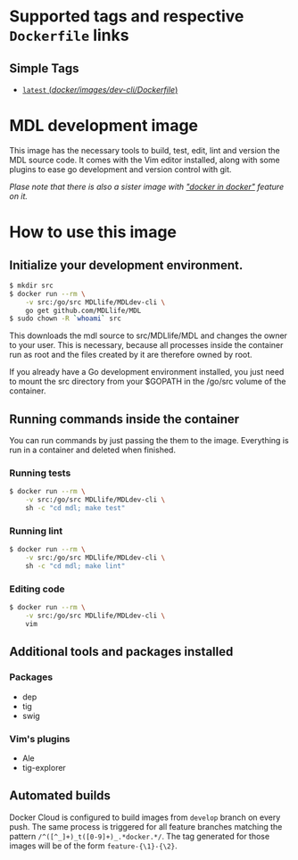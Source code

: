 # Supported tags and respective `Dockerfile` links

## Simple Tags

-	[`latest` (*docker/images/dev-cli/Dockerfile*)](https://github.com/MDLlife/MDL/tree/develop/docker/images/dev-cli/Dockerfile)

# MDL development image

This image has the necessary tools to build, test, edit, lint and version the MDL
source code.  It comes with the Vim editor installed, along with some plugins
to ease go development and version control with git.

_Plase note that there is also a sister image with ["docker in docker"](https://github.com/MDLlife/MDL/tree/develop/docker/images/dev-docker/) feature on it._

# How to use this image

## Initialize your development environment.

```sh
$ mkdir src
$ docker run --rm \
    -v src:/go/src MDLlife/MDLdev-cli \
    go get github.com/MDLlife/MDL
$ sudo chown -R `whoami` src
```

This downloads the mdl source to src/MDLlife/MDL and changes the owner
to your user. This is necessary, because all processes inside the container run
as root and the files created by it are therefore owned by root.

If you already have a Go development environment installed, you just need to
mount the src directory from your $GOPATH in the /go/src volume of the
container. 

## Running commands inside the container

You can run commands by just passing the them to the image.  Everything is run
in a container and deleted when finished.

### Running tests

```sh
$ docker run --rm \
    -v src:/go/src MDLlife/MDLdev-cli \
    sh -c "cd mdl; make test"
```

### Running lint

```sh
$ docker run --rm \
    -v src:/go/src MDLlife/MDLdev-cli \
    sh -c "cd mdl; make lint"
```

### Editing code

```sh
$ docker run --rm \
    -v src:/go/src MDLlife/MDLdev-cli \
    vim
```

## Additional tools and packages installed

### Packages

- dep
- tig
- swig

### Vim's plugins

- Ale
- tig-explorer

## Automated builds

Docker Cloud is configured to build images from `develop` branch on every push.
The same process is triggered for all feature branches matching the pattern
`/^([^_]+)_t([0-9]+)_.*docker.*/`. The tag generated for those images will be of the form
`feature-{\1}-{\2}`.

